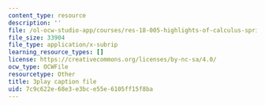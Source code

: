 ```yaml
---
content_type: resource
description: ''
file: /ol-ocw-studio-app/courses/res-18-005-highlights-of-calculus-spring-2010/7c9c622e68e3e3bce55e6105ff15f8ba_T_I-CUOc_bk.srt
file_size: 33904
file_type: application/x-subrip
learning_resource_types: []
license: https://creativecommons.org/licenses/by-nc-sa/4.0/
ocw_type: OCWFile
resourcetype: Other
title: 3play caption file
uid: 7c9c622e-68e3-e3bc-e55e-6105ff15f8ba
---
```

